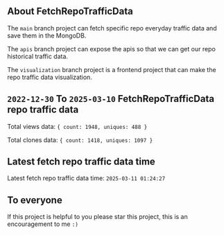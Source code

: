 ## About FetchRepoTrafficData

The `main` branch project can fetch specific repo everyday traffic data and save them in the MongoDB.

The `apis` branch project can expose the apis so that we can get our repo historical traffic data.

The `visualization` branch project is a frontend project that can make the repo traffic data visualization.

## `2022-12-30` To `2025-03-10` FetchRepoTrafficData repo traffic data

Total views data: `{ count: 1948, uniques: 488 }`

Total clones data: `{ count: 1418, uniques: 1097 }`

## Latest fetch repo traffic data time

Latest fetch repo traffic data time: `2025-03-11 01:24:27`

## To everyone

If this project is helpful to you please star this project, this is an encouragement to me `:)`



